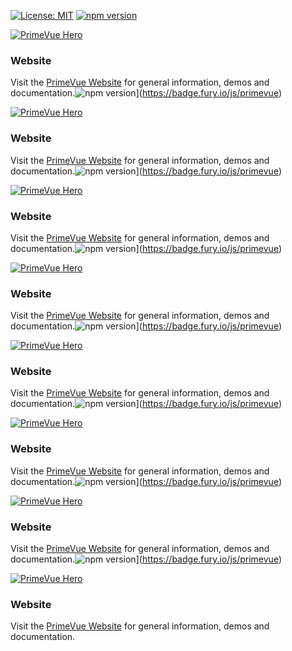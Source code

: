 
[![License: MIT](https://img.shields.io/badge/License-MIT-yellow.svg)](https://opensource.org/licenses/MIT)
[![npm version](https://badge.fury.io/js/primevue.svg)](https://badge.fury.io/js/primevue)

[![PrimeVue Hero](https://www.primefaces.org/wp-content/uploads/2020/08/primevue-promo.jpg)](https://www.primefaces.org/primevue)

### Website

Visit the [PrimeVue Website](https://www.primefaces.org/primevue/) for general information, demos and documentation.![npm version](https://badge.fury.io/js/primevue.svg)](https://badge.fury.io/js/primevue)

[![PrimeVue Hero](https://www.primefaces.org/wp-content/uploads/2020/08/primevue-promo.jpg)](https://www.primefaces.org/primevue)

### Website

Visit the [PrimeVue Website](https://www.primefaces.org/primevue/) for general information, demos and documentation.![npm version](https://badge.fury.io/js/primevue.svg)](https://badge.fury.io/js/primevue)

[![PrimeVue Hero](https://www.primefaces.org/wp-content/uploads/2020/08/primevue-promo.jpg)](https://www.primefaces.org/primevue)

### Website

Visit the [PrimeVue Website](https://www.primefaces.org/primevue/) for general information, demos and documentation.![npm version](https://badge.fury.io/js/primevue.svg)](https://badge.fury.io/js/primevue)

[![PrimeVue Hero](https://www.primefaces.org/wp-content/uploads/2020/08/primevue-promo.jpg)](https://www.primefaces.org/primevue)

### Website

Visit the [PrimeVue Website](https://www.primefaces.org/primevue/) for general information, demos and documentation.![npm version](https://badge.fury.io/js/primevue.svg)](https://badge.fury.io/js/primevue)

[![PrimeVue Hero](https://www.primefaces.org/wp-content/uploads/2020/08/primevue-promo.jpg)](https://www.primefaces.org/primevue)

### Website

Visit the [PrimeVue Website](https://www.primefaces.org/primevue/) for general information, demos and documentation.![npm version](https://badge.fury.io/js/primevue.svg)](https://badge.fury.io/js/primevue)

[![PrimeVue Hero](https://www.primefaces.org/wp-content/uploads/2020/08/primevue-promo.jpg)](https://www.primefaces.org/primevue)

### Website

Visit the [PrimeVue Website](https://www.primefaces.org/primevue/) for general information, demos and documentation.![npm version](https://badge.fury.io/js/primevue.svg)](https://badge.fury.io/js/primevue)

[![PrimeVue Hero](https://www.primefaces.org/wp-content/uploads/2020/08/primevue-promo.jpg)](https://www.primefaces.org/primevue)

### Website

Visit the [PrimeVue Website](https://www.primefaces.org/primevue/) for general information, demos and documentation.![npm version](https://badge.fury.io/js/primevue.svg)](https://badge.fury.io/js/primevue)

[![PrimeVue Hero](https://www.primefaces.org/wp-content/uploads/2020/08/primevue-promo.jpg)](https://www.primefaces.org/primevue)

### Website

Visit the [PrimeVue Website](https://www.primefaces.org/primevue/) for general information, demos and documentation.
